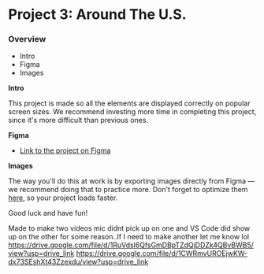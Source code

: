 # Project 3: Around The U.S.

### Overview

- Intro
- Figma
- Images

**Intro**

This project is made so all the elements are displayed correctly on popular screen sizes. We recommend investing more time in completing this project, since it's more difficult than previous ones.

**Figma**

- [Link to the project on Figma](https://www.figma.com/file/ii4xxsJ0ghevUOcssTlHZv/Sprint-3%3A-Around-the-US?node-id=0%3A1)

**Images**

The way you'll do this at work is by exporting images directly from Figma — we recommend doing that to practice more. Don't forget to optimize them [here](https://tinypng.com/), so your project loads faster.

Good luck and have fun!

Made to make two videos mic didnt pick up on one and VS Code did show up on the other for some reason..If I need to make another let me know lol
https://drive.google.com/file/d/1RuVdsl6QfsGmDBpTZdQjDDZk4QBvBWB5/view?usp=drive_link
https://drive.google.com/file/d/1CWRmvUROEjwKW-dx73SEshXt43Zzexdu/view?usp=drive_link
